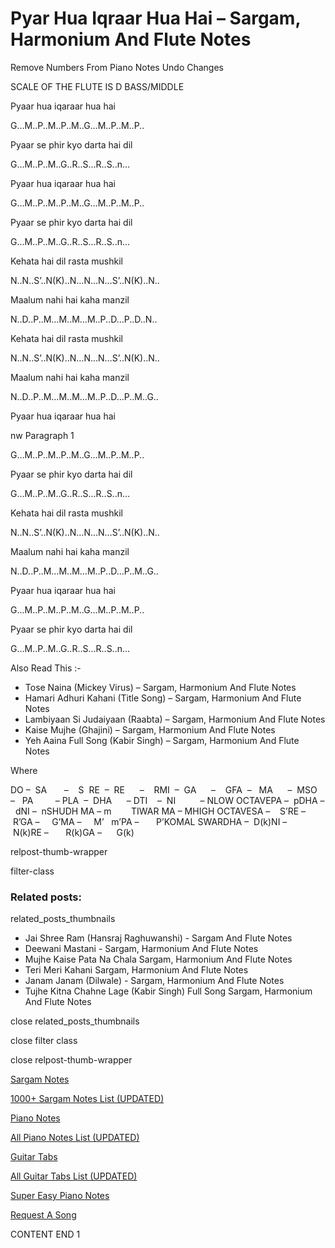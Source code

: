 
# Pyar Hua Iqraar Hua Hai – Sargam, Harmonium And Flute Notes

Remove Numbers From Piano Notes
Undo Changes

SCALE OF THE FLUTE IS D BASS/MIDDLE

Pyaar hua iqaraar hua hai

G…M..P..M..P..M..G…M..P..M..P..

Pyaar se phir kyo darta hai dil

G…M..P..M..G..R..S…R..S..n…

Pyaar hua iqaraar hua hai

G…M..P..M..P..M..G…M..P..M..P..

Pyaar se phir kyo darta hai dil

G…M..P..M..G..R..S…R..S..n…

Kehata hai dil rasta mushkil

N..N..S’..N(K)..N…N…N…S’..N(K)..N..

Maalum nahi hai kaha manzil

N..D..P..M…M..M…M..P..D…P..D..N..

Kehata hai dil rasta mushkil

N..N..S’..N(K)..N…N…N…S’..N(K)..N..

Maalum nahi hai kaha manzil

N..D..P..M…M..M…M..P..D…P..M..G..

Pyaar hua iqaraar hua hai

nw Paragraph 1

G…M..P..M..P..M..G…M..P..M..P..

Pyaar se phir kyo darta hai dil

G…M..P..M..G..R..S…R..S..n…

Kehata hai dil rasta mushkil

N..N..S’..N(K)..N…N…N…S’..N(K)..N..

Maalum nahi hai kaha manzil

N..D..P..M…M..M…M..P..D…P..M..G..

Pyaar hua iqaraar hua hai

G…M..P..M..P..M..G…M..P..M..P..

Pyaar se phir kyo darta hai dil

G…M..P..M..G..R..S…R..S..n…

Also Read This :-

* Tose Naina (Mickey Virus) – Sargam, Harmonium And Flute Notes
* Hamari Adhuri Kahani (Title Song) – Sargam, Harmonium And Flute Notes
* Lambiyaan Si Judaiyaan (Raabta) – Sargam, Harmonium And Flute Notes
* Kaise Mujhe (Ghajini) – Sargam, Harmonium And Flute Notes
* Yeh Aaina Full Song (Kabir Singh) – Sargam, Harmonium And Flute Notes

Where

DO –  SA       –    S  RE  –  RE      –    RMI  –  GA      –    GFA  –   MA      –  MSO  –   PA         – PLA  –  DHA      – DTI    –  NI          – NLOW OCTAVEPA –  pDHA –  dNI –  nSHUDH MA – m        TIWAR MA – MHIGH OCTAVESA –    S’RE –     R’GA –     G’MA –     M’   m’PA –       P’KOMAL SWARDHA –  D(k)NI –       N(k)RE –       R(k)GA –      G(k)

relpost-thumb-wrapper

filter-class

### Related posts:

related_posts_thumbnails

* Jai Shree Ram (Hansraj Raghuwanshi) - Sargam And Flute Notes
* Deewani Mastani - Sargam, Harmonium And Flute Notes
* Mujhe Kaise Pata Na Chala Sargam, Harmonium And Flute Notes
* Teri Meri Kahani Sargam, Harmonium And Flute Notes
* Janam Janam (Dilwale) - Sargam, Harmonium And Flute Notes
* Tujhe Kitna Chahne Lage (Kabir Singh) Full Song Sargam, Harmonium And Flute Notes

close related_posts_thumbnails

close filter class

close relpost-thumb-wrapper

[Sargam Notes](https://www.notationsworld.com/sargam-notes.html)

[1000+ Sargam Notes List (UPDATED)](https://www.notationsworld.com/all-songs-list-sargam-notes.html)

[Piano Notes](https://www.notationsworld.com/piano-notes.html)

[All Piano Notes List (UPDATED)](https://www.notationsworld.com/all-songs-list-piano-notes.html)

[Guitar Tabs](https://www.notationsworld.com/guitar-tabs.html)

[All Guitar Tabs List (UPDATED)](https://www.notationsworld.com/all-songs-list-guitar-tabs.html)

[Super Easy Piano Notes](https://studywall.in/)

[Request A Song](https://www.notationsworld.com/request-a-song.html)

CONTENT END 1

